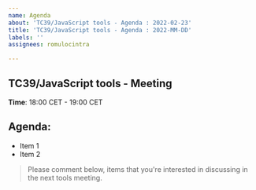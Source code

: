```yaml
---
name: Agenda
about: 'TC39/JavaScript tools - Agenda : 2022-02-23'
title: 'TC39/JavaScript tools - Agenda : 2022-MM-DD'
labels: ''
assignees: romulocintra

---
```


## TC39/JavaScript tools - Meeting 

**Time**: 18:00 CET - 19:00 CET 

## Agenda:
-  Item 1
 - Item 2

> Please comment below, items that you're interested in discussing in the next tools meeting.
